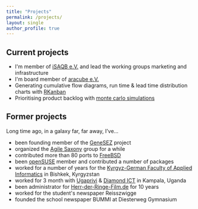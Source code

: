 ```yaml
---
title: "Projects"
permalink: /projects/
layout: single
author_profile: true
---
```


## Current projects

* I'm member of [iSAQB e.V.][1] and lead the working groups marketing and infrastructure
* I'm board member of [aracube e.V.][2]
* Generating cumulative flow diagrams, run time & lead time distribution charts with [RKanban][3]
* Prioritising product backlog with [monte carlo simulations][4]

## Former projects
Long time ago, in a galaxy far, far away, I’ve…

* been founding member of the [GeneSEZ][11] project
* organized the [Agile Saxony][12] group for a while
* contributed more than 80 ports to [FreeBSD][5]
* been [openSUSE][6] member and contributed a number of packages
* worked for a number of years for the [Kyrgyz-German Faculty of Applied Informatics][7] in Bishkek, Kyrgyzstan
* worked for 3 month with [Ugaprivi][8] & [Diamond ICT][9] in Kampala, Uganda
* been administrator for [Herr-der-Ringe-Film.de][10] for 10 years
* worked for the student's newspaper Reisszwigge
* founded the school newspaper BUMMI at Diesterweg Gymnasium

[1]:	https://isaqb.org/
[2]:	http://aracube.de/
[3]:	https://github.com/gbeine/RKanban "RKanban"
[4]:	https://github.com/gbeine/ProductBacklogMonteCarlo "monte carlo simulations"
[5]:	https://freebsd.org/ "FreeBSD"
[6]:	https://opensuse.org/ "openSUSE"
[7]:	http://kgfi.ksucta.kg/index.php/en/ "[Kyrgyz-German Faculty of Applied Informatics]"
[8]:	https://www.ugaprivi.org/ "Ugaprivi"
[9]:	http://www.diamondict.com/ "Diamond ICT"
[10]:	https://herr-der-ringe-film.de "Herr-der-Ringe-Film.de"
[11]:	http://genesez.de
[12]:	https://www.xing.com/communities/groups/agile-saxony-1060189
